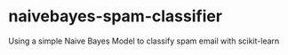 # naivebayes-spam-classifier
Using a simple Naive Bayes Model to classify spam email with scikit-learn
